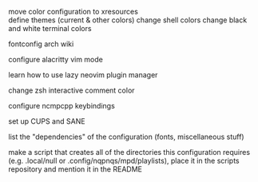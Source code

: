 move color configuration to xresources    
    define themes (current & other colors)
    change shell colors
        change black and white terminal colors

fontconfig arch wiki

configure alacritty vim mode

learn how to use lazy neovim plugin manager

change zsh interactive comment color

configure ncmpcpp keybindings

set up CUPS and SANE

list the "dependencies" of the configuration (fonts, miscellaneous stuff)

make a script that creates all of the directories this configuration requires (e.g. .local/null or .config/nqpnqs/mpd/playlists), place it in the scripts repository and mention it in the README
